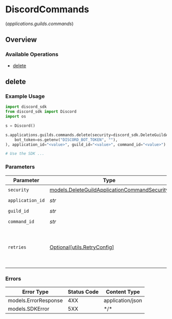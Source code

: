 # DiscordCommands
(*applications.guilds.commands*)

## Overview

### Available Operations

* [delete](#delete)

## delete

### Example Usage

```python
import discord_sdk
from discord_sdk import Discord
import os

s = Discord()

s.applications.guilds.commands.delete(security=discord_sdk.DeleteGuildApplicationCommandSecurity(
    bot_token=os.getenv("DISCORD_BOT_TOKEN", ""),
), application_id="<value>", guild_id="<value>", command_id="<value>")

# Use the SDK ...

```

### Parameters

| Parameter                                                                                             | Type                                                                                                  | Required                                                                                              | Description                                                                                           |
| ----------------------------------------------------------------------------------------------------- | ----------------------------------------------------------------------------------------------------- | ----------------------------------------------------------------------------------------------------- | ----------------------------------------------------------------------------------------------------- |
| `security`                                                                                            | [models.DeleteGuildApplicationCommandSecurity](../../models/deleteguildapplicationcommandsecurity.md) | :heavy_check_mark:                                                                                    | N/A                                                                                                   |
| `application_id`                                                                                      | *str*                                                                                                 | :heavy_check_mark:                                                                                    | N/A                                                                                                   |
| `guild_id`                                                                                            | *str*                                                                                                 | :heavy_check_mark:                                                                                    | N/A                                                                                                   |
| `command_id`                                                                                          | *str*                                                                                                 | :heavy_check_mark:                                                                                    | N/A                                                                                                   |
| `retries`                                                                                             | [Optional[utils.RetryConfig]](../../models/utils/retryconfig.md)                                      | :heavy_minus_sign:                                                                                    | Configuration to override the default retry behavior of the client.                                   |

### Errors

| Error Type           | Status Code          | Content Type         |
| -------------------- | -------------------- | -------------------- |
| models.ErrorResponse | 4XX                  | application/json     |
| models.SDKError      | 5XX                  | \*/\*                |